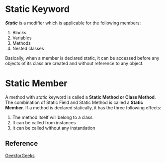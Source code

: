 # Static Keyword

**_Static_** is a modifier which is applicable for the following members:
1. Blocks
2. Variables
3. Methods
4. Nested classes

Basically, when a member is declared static, it can be accessed before any objects of its class are created and without reference to any object.

# Static Member

A method with _static_ keyword is called a __Static Method or Class Method__. The combination of Static Field and Static Method is called a __Static Member__.
If a method is declared statically, it has the three following effects: 
1. The method itself will belong to a class
2. It can be called from instances
3. It can be called without any instantiation

## Reference
[GeekforGeeks](https://www.geeksforgeeks.org/static-keyword-java/)